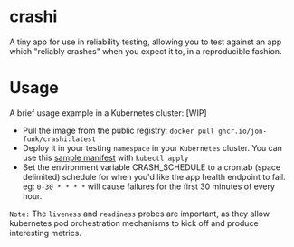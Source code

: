 # crashi
A tiny app for use in reliability testing, allowing you to test against an app which "reliably crashes" when you expect it to, in a reproducible fashion.

# Usage
A brief usage example in a Kubernetes cluster:
[WIP]
- Pull the image from the public registry: `docker pull ghcr.io/jon-funk/crashi:latest`
- Deploy it in your testing `namespace` in your `Kubernetes` cluster. You can use this [sample manifest](https://github.com/jon-funk/crashi/blob/main/sample_manifest.yaml) with `kubectl apply`
- Set the environment variable CRASH_SCHEDULE to a crontab (space delimited) schedule for when you'd like the app health endpoint to fail. eg: `0-30 * * * *` will cause failures for the first 30 minutes of every hour.

`Note:` The `liveness` and `readiness` probes are important, as they allow kubernetes pod orchestration mechanisms to kick off and produce interesting metrics.
